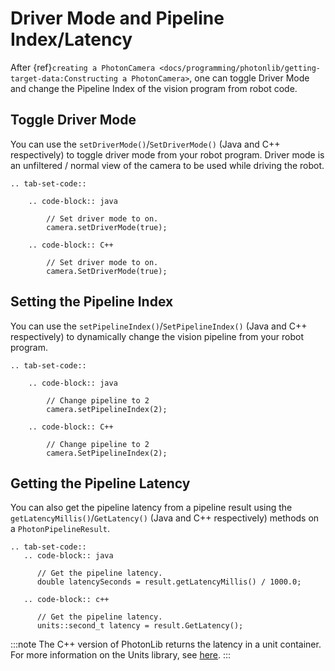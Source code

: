 # Driver Mode and Pipeline Index/Latency

After \{ref}`creating a PhotonCamera <docs/programming/photonlib/getting-target-data:Constructing a PhotonCamera>`, one can toggle Driver Mode and change the Pipeline Index of the vision program from robot code.

## Toggle Driver Mode

You can use the `setDriverMode()`/`SetDriverMode()` (Java and C++ respectively) to toggle driver mode from your robot program. Driver mode is an unfiltered / normal view of the camera to be used while driving the robot.

```{eval-rst}
.. tab-set-code::

    .. code-block:: java

        // Set driver mode to on.
        camera.setDriverMode(true);

    .. code-block:: C++

        // Set driver mode to on.
        camera.SetDriverMode(true);
```

## Setting the Pipeline Index

You can use the `setPipelineIndex()`/`SetPipelineIndex()` (Java and C++ respectively) to dynamically change the vision pipeline from your robot program.

```{eval-rst}
.. tab-set-code::

    .. code-block:: java

        // Change pipeline to 2
        camera.setPipelineIndex(2);

    .. code-block:: C++

        // Change pipeline to 2
        camera.SetPipelineIndex(2);
```

## Getting the Pipeline Latency

You can also get the pipeline latency from a pipeline result using the `getLatencyMillis()`/`GetLatency()` (Java and C++ respectively) methods on a `PhotonPipelineResult`.

```{eval-rst}
.. tab-set-code::
   .. code-block:: java

      // Get the pipeline latency.
      double latencySeconds = result.getLatencyMillis() / 1000.0;

   .. code-block:: c++

      // Get the pipeline latency.
      units::second_t latency = result.GetLatency();
```

:::note
The C++ version of PhotonLib returns the latency in a unit container. For more information on the Units library, see [here](https://docs.wpilib.org/en/stable/docs/software/basic-programming/cpp-units.html).
:::
